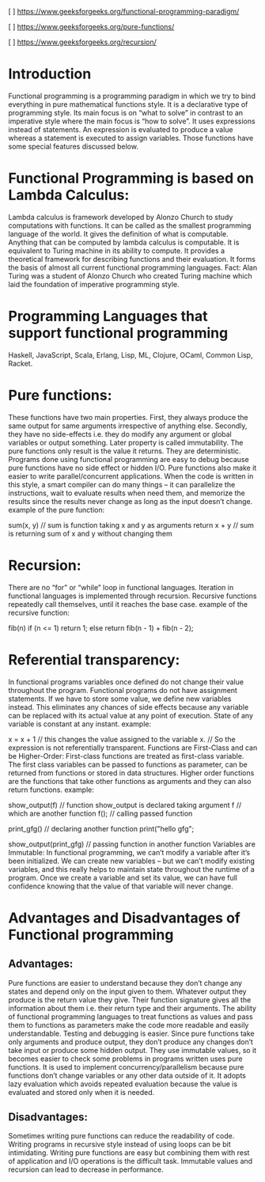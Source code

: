 [ ] https://www.geeksforgeeks.org/functional-programming-paradigm/

[ ] https://www.geeksforgeeks.org/pure-functions/

[ ] https://www.geeksforgeeks.org/recursion/


# Introduction
Functional programming is a programming paradigm in which we try to bind everything in pure mathematical functions style. It is a declarative type of programming style. Its main focus is on “what to solve” in contrast to an imperative style where the main focus is “how to solve”. It uses expressions instead of statements. An expression is evaluated to produce a value whereas a statement is executed to assign variables. Those functions have some special features discussed below.

# Functional Programming is based on Lambda Calculus:
Lambda calculus is framework developed by Alonzo Church to study computations with functions. It can be called as the smallest programming language of the world. It gives the definition of what is computable. Anything that can be computed by lambda calculus is computable. It is equivalent to Turing machine in its ability to compute. It provides a theoretical framework for describing functions and their evaluation. It forms the basis of almost all current functional programming languages.
Fact: Alan Turing was a student of Alonzo Church who created Turing machine which laid the foundation of imperative programming style.

# Programming Languages that support functional programming
Haskell, JavaScript, Scala, Erlang, Lisp, ML, Clojure, OCaml, Common Lisp, Racket.

# Pure functions: 

These functions have two main properties. First, they always produce the same output for same arguments irrespective of anything else.
Secondly, they have no side-effects i.e. they do modify any argument or global variables or output something.
Later property is called immutability. The pure functions only result is the value it returns. They are deterministic.
Programs done using functional programming are easy to debug because pure functions have no side effect or hidden I/O. Pure functions also make it easier to write parallel/concurrent applications. When the code is written in this style, a smart compiler can do many things – it can parallelize the instructions, wait to evaluate results when need them, and memorize the results since the results never change as long as the input doesn’t change.
example of the pure function:



 

sum(x, y)           // sum is function taking x and y as arguments
    return x + y    // sum is returning sum of x and y without changing them

# Recursion:

There are no “for” or “while” loop in functional languages. Iteration in functional languages is implemented through recursion. Recursive functions repeatedly call themselves, until it reaches the base case.
example of the recursive function:

fib(n)
    if (n <= 1)
        return 1;
    else
        return fib(n - 1) + fib(n - 2);

# Referential transparency:

In functional programs variables once defined do not change their value throughout the program. Functional programs do not have assignment statements. If we have to store some value, we define new variables instead. This eliminates any chances of side effects because any variable can be replaced with its actual value at any point of execution. State of any variable is constant at any instant.
example:

x = x + 1 // this changes the value assigned to the variable x.
          // So the expression is not referentially transparent. 
Functions are First-Class and can be Higher-Order: First-class functions are treated as first-class variable. The first class variables can be passed to functions as parameter, can be returned from functions or stored in data structures. Higher order functions are the functions that take other functions as arguments and they can also return functions.
example:

show_output(f)            // function show_output is declared taking argument f 
                          // which are another function
    f();                  // calling passed function

print_gfg()             // declaring another function 
    print("hello gfg";

show_output(print_gfg)  // passing function in another function
Variables are Immutable: In functional programming, we can’t modify a variable after it’s been initialized. We can create new variables – but we can’t modify existing variables, and this really helps to maintain state throughout the runtime of a program. Once we create a variable and set its value, we can have full confidence knowing that the value of that variable will never change.

# Advantages and Disadvantages of Functional programming

## Advantages:

Pure functions are easier to understand because they don’t change any states and depend only on the input given to them. Whatever output they produce is the return value they give. Their function signature gives all the information about them i.e. their return type and their arguments.
The ability of functional programming languages to treat functions as values and pass them to functions as parameters make the code more readable and easily understandable.
Testing and debugging is easier. Since pure functions take only arguments and produce output, they don’t produce any changes don’t take input or produce some hidden output. They use immutable values, so it becomes easier to check some problems in programs written uses pure functions.
It is used to implement concurrency/parallelism because pure functions don’t change variables or any other data outside of it.
It adopts lazy evaluation which avoids repeated evaluation because the value is evaluated and stored only when it is needed.

## Disadvantages:

Sometimes writing pure functions can reduce the readability of code.
Writing programs in recursive style instead of using loops can be bit intimidating.
Writing pure functions are easy but combining them with rest of application and I/O operations is the difficult task.
Immutable values and recursion can lead to decrease in performance.

